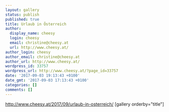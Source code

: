 ```yaml
---
layout: gallery
status: publish
published: true
title: Urlaub in Österreich
author:
  display_name: cheesy
  login: cheesy
  email: christine@cheesy.at
  url: http://www.cheesy.at/
author_login: cheesy
author_email: christine@cheesy.at
author_url: http://www.cheesy.at/
wordpress_id: 33757
wordpress_url: http://www.cheesy.at/?page_id=33757
date: '2017-09-03 19:13:43 +0100'
date_gmt: '2017-09-03 17:13:43 +0100'
categories: []
comments: []
---
```

http://www.cheesy.at/2017/09/urlaub-in-osterreich/
[gallery orderby="title"]
